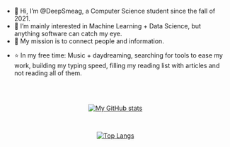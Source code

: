 - 👋 Hi, I’m @DeepSmeag, a Computer Science student since the fall of 2021.
- 👀 I’m mainly interested in Machine Learning + Data Science, but anything software can catch my eye.
- 💞️ My mission is to connect people and information.
<!--- 📫---> 
- ⭐ In my free time: Music + daydreaming, searching for tools to ease my work, building my typing speed, filling my reading list with articles and not reading all of them.
<!---
DeepSmeag/DeepSmeag is a ✨ special ✨ repository because its `README.md` (this file) appears on your GitHub profile.
You can click the Preview link to take a look at your changes.
--->
</br>
</br>
<div align="center">

[![My GitHub stats](https://github-readme-stats.vercel.app/api?username=DeepSmeag&show_icons=true&count_private=true&theme=radical)](https://github.com/DeepSmeag)

</br>

[![Top Langs](https://github-readme-stats.vercel.app/api/top-langs/?username=DeepSmeag&layout=compact&theme=radical)](https://github.com/DeepSmeag)

</div>
